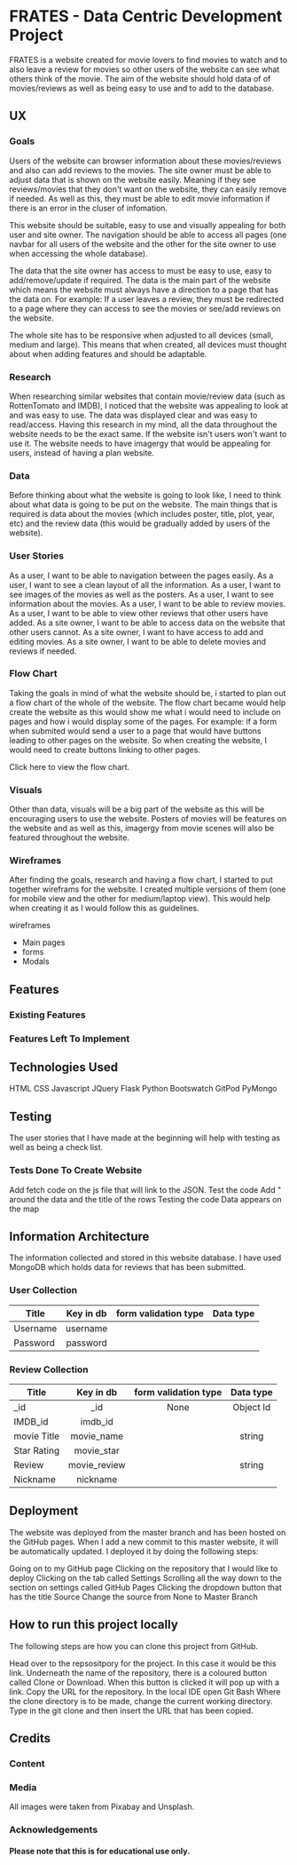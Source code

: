 # FRATES - Data Centric Development Project

FRATES is a website created for movie lovers to find movies to watch and to also leave a review for movies so other users of the website can see what others think of the movie.
The aim of the website should hold data of of movies/reviews as well as being easy to use and to add to the database.

## UX

### Goals
Users of the website can browser information about these movies/reviews and also can add reviews to the movies.
The site owner must be able to adjust data that is shown on the website easily. Meaning if they see reviews/movies that they don't want on the website, they can easily remove if needed. As well as this, they must be able to edit movie information if there is an error in the cluser of infomation.

This website should be suitable, easy to use and visually appealing for both user and site owner. The navigation should be able to access all pages (one navbar for all users of the website and the other for the site owner to use when accessing the whole database).

The data that the site owner has access to must be easy to use, easy to add/remove/update if required. The data is the main part of the website which means the website must always have a direction to a page that has the data on. For example: If a user leaves a review, they must be redirected to a page where they can access to see the movies or see/add reviews on the website.

The whole site has to be responsive when adjusted to all devices (small, medium and large). This means that when created, all devices must thought about when adding features and should be adaptable. 

### Research
When researching similar websites that contain movie/review data (such as RottenTomato and IMDB), I noticed that the website was appealing to look at and was easy to use. The data was displayed clear and was easy to read/access. Having this research in my mind, all the data throughout the website needs to be the exact same. If the website isn't users won't want to use it. The website needs to have imagergy that would be appealing for users, instead of having a plan website.

### Data 
Before thinking about what the website is going to look like, I need to think about what data is going to be put on the website. The main things that is required is data about the movies (which includes poster, title, plot, year, etc) and the review data (this would be gradually added by users of the website). 

### User Stories
As a user, I want to be able to navigation between the pages easily.
As a user, I want to see a clean layout of all the information.
As a user, I want to see images of the movies as well as the posters.
As a user, I want to see information about the movies.
As a user, I want to be able to review movies.
As a user, I want to be able to view other reviews that other users have added.
As a site owner, I want to be able to access data on the website that other users cannot.
As a site owner, I want to have access to add and editing movies.
As a site owner, I want to be able to delete movies and reviews if needed.

### Flow Chart
Taking the goals in mind of what the website should be, i started to plan out a flow chart of the whole of the website. The flow chart became would help create the website as this would show me what i would need to include on pages and how i would display some of the pages. For example: if a form when submited would send a user to a page that would have buttons leading to other pages on the website. So when creating the website, I would need to create buttons linking to other pages.

Click here to view the flow chart.

### Visuals
Other than data, visuals will be a big part of the website as this will be encouraging users to use the website. Posters of movies will be features on the website and as well as this, imagergy from movie scenes will also be featured throughout the website. 

### Wireframes
After finding the goals, research and having a flow chart, I started to put together wireframs for the website. I created multiple versions of them (one for mobile view and the other for medium/laptop view). This would help when creating it as I would follow this as guidelines.

wireframes
* Main pages
* forms
* Modals


## Features

### Existing Features
### Features Left To Implement
## Technologies Used
HTML
CSS
Javascript
JQuery
Flask
Python
Bootswatch
GitPod
PyMongo
## Testing
The user stories that I have made at the beginning will help with testing as well as being a check list.

### Tests Done To Create Website
Add fetch code on the js file that will link to the JSON.
Test the code
Add " around the data and the title of the rows
Testing the code
Data appears on the map

## Information Architecture
The information collected and stored in this website database. I have used MongoDB which holds data for reviews that has been submitted. 

### User Collection

| Title	    | Key in db | form validation type | Data type |
|-----------|:---------:|:--------------------:|:---------:|
|Username   |username   |                      |           |
|Password   |password   |                      |

### Review Collection

| Title	    | Key in db | form validation type | Data type |
|-----------|:---------:|:--------------------:|:---------:|
|_id        |_id        |None                  |Object Id  |
|IMDB_id    |imdb_id    |                      |
|movie Title |movie_name  |                      |string     |
|Star Rating|movie_star  |                      |           |
|Review     |movie_review|                      |string|
|Nickname   |nickname   |                      |      |


## Deployment
The website was deployed from the master branch and has been hosted on the GitHub pages. When I add a new commit to this master website, it will be automatically updated. I deployed it by doing the following steps:

Going on to my GitHub page
Clicking on the repository that I would like to deploy
Clicking on the tab called Settings
Scrolling all the way down to the section on settings called GitHub Pages
Clicking the dropdown button that has the title Source
Change the source from None to Master Branch
## How to run this project locally
The following steps are how you can clone this project from GitHub.

Head over to the repsositpory for the project. In this case it would be this link.
Underneath the name of the repository, there is a coloured button called Clone or Download.
When this button is clicked it will pop up with a link. Copy the URL for the repository.
In the local IDE open Git Bash
Where the clone directory is to be made, change the current working directory.
Type in the git clone and then insert the URL that has been copied.
## Credits
### Content

### Media
All images were taken from Pixabay and Unsplash.

### Acknowledgements

#### Please note that this is for educational use only.